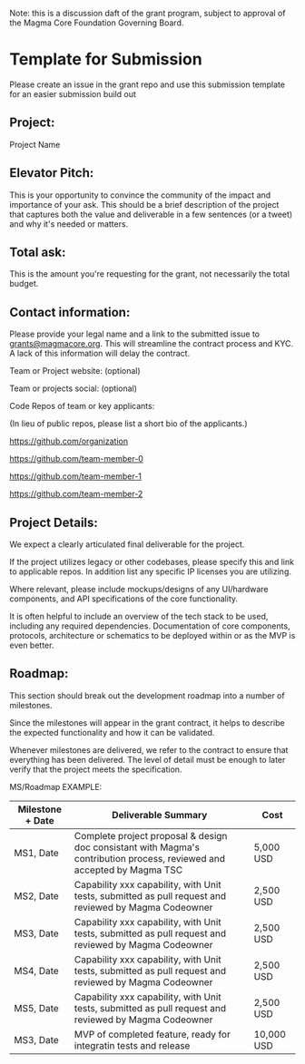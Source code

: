 Note: this is a discussion daft of the grant program, subject to approval of the Magma Core Foundation Governing Board.

# Template for Submission

Please create an issue in the grant repo and use this submission template for an easier submission build out

## Project:

Project Name

## Elevator Pitch:

This is your opportunity to convince the community of the impact and importance of your ask. This should be a brief description of the project that captures both the value and deliverable in a few sentences (or a tweet) and why it's needed or matters.

## Total ask:

This is the amount you're requesting for the grant, not necessarily the total budget.

## Contact information:

Please provide your legal name and a link to the submitted issue to grants@magmacore.org. This will streamline the contract process and KYC. A lack of this information will delay the contract.

Team or Project website: (optional)

Team or projects social: (optional)

Code Repos of team or key applicants:

(In lieu of public repos, please list a short bio of the applicants.)

https://github.com/organization

https://github.com/team-member-0

https://github.com/team-member-1

https://github.com/team-member-2

## Project Details:

We expect a clearly articulated final deliverable for the project.

If the project utilizes legacy or other codebases, please specify this and link to applicable repos. In addition list any specific IP licenses you are utilizing.

Where relevant, please include mockups/designs of any UI/hardware components, and API specifications of the core functionality.

It is often helpful to include an overview of the tech stack to be used, including any required dependencies. Documentation of core components, protocols, architecture or schematics to be deployed within or as the MVP is even better.

## Roadmap:

This section should break out the development roadmap into a number of milestones.

Since the milestones will appear in the grant contract, it helps to describe the expected functionality and how it can be validated.

Whenever milestones are delivered, we refer to the contract to ensure that everything has been delivered. The level of detail must be enough to later verify that the project meets the specification.

MS/Roadmap EXAMPLE:

| Milestone + Date | Deliverable Summary | Cost |
| - | - | - |
| MS1, Date	| Complete project proposal & design doc consistant with Magma's contribution process, reviewed and accepted by Magma TSC | 5,000 USD
| MS2, Date	| Capability xxx capability, with Unit tests, submitted as pull request and reviewed by Magma Codeowner	| 2,500 USD
| MS3, Date	| Capability xxx capability, with Unit tests, submitted as pull request and reviewed by Magma Codeowner	| 2,500 USD
| MS4, Date	| Capability xxx capability, with Unit tests, submitted as pull request and reviewed by Magma Codeowner	| 2,500 USD
| MS5, Date	| Capability xxx capability, with Unit tests, submitted as pull request and reviewed by Magma Codeowner	| 2,500 USD
| MS3, Date	| MVP of completed feature, ready for integratin tests and release	| 10,000 USD
